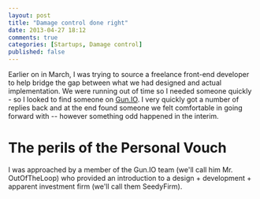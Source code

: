 ```yaml
---
layout: post
title: "Damage control done right"
date: 2013-04-27 18:12
comments: true
categories: [Startups, Damage control]
published: false
---
```

Earlier on in March, I was trying to source a freelance front-end developer to help bridge the gap between what we had designed and actual implementation. We were running out of time so I needed someone quickly - so I looked to find someone on [Gun.IO](http://www.gun.io/). I very quickly got a number of replies back and at the end found someone we felt comfortable in going forward with -- however something odd happened in the interim.

The perils of the Personal Vouch
================================
I was approached by a member of the Gun.IO team (we'll call him Mr. OutOfTheLoop) who provided an introduction to a design + development + apparent investment firm (we'll call them SeedyFirm). 